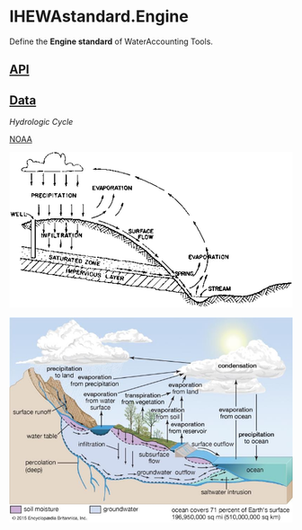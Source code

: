# IHEWAstandard.Engine

Define the **Engine standard** of WaterAccounting Tools.


## [API](./API.md)


## [Data](./Data.md)


_Hydrologic Cycle_

[NOAA](https://www.nwrfc.noaa.gov/info/water_cycle/hydrology.cgi)

![alt text](./img/Hydrologic_Cycle-FAO.gif "IHEWAengine.1, Hydrologic Cycle, FAO")

![alt text](./img/Hydrologic_Cycle-EB.jpg "IHEWAengine.1, Hydrologic Cycle, Encyclopaedia Britannica Inc")
